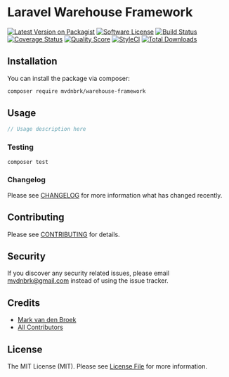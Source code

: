 # Laravel Warehouse Framework

[![Latest Version on Packagist][ico-version]][link-packagist]
[![Software License][ico-license]](LICENSE.md)
[![Build Status][ico-travis]][link-travis]
[![Coverage Status][ico-scrutinizer]][link-scrutinizer]
[![Quality Score][ico-code-quality]][link-code-quality]
[![StyleCI][ico-style-ci]][link-style-ci]
[![Total Downloads][ico-downloads]][link-downloads]

## Installation

You can install the package via composer:

```bash
composer require mvdnbrk/warehouse-framework
```

## Usage

``` php
// Usage description here
```

### Testing

``` bash
composer test
```

### Changelog

Please see [CHANGELOG](CHANGELOG.md) for more information what has changed recently.

## Contributing

Please see [CONTRIBUTING](CONTRIBUTING.md) for details.

## Security

If you discover any security related issues, please email mvdnbrk@gmail.com instead of using the issue tracker.

## Credits

- [Mark van den Broek][link-author]
- [All Contributors][link-contributors]

## License

The MIT License (MIT). Please see [License File](LICENSE.md) for more information.

[ico-version]: https://img.shields.io/packagist/v/mvdnbrk/warehouse-framework.svg?style=flat-square
[ico-license]: https://img.shields.io/badge/license-MIT-brightgreen.svg?style=flat-square
[ico-travis]: https://img.shields.io/travis/mvdnbrk/warehouse-framework/master.svg?style=flat-square
[ico-scrutinizer]: https://img.shields.io/scrutinizer/coverage/g/mvdnbrk/warehouse-framework.svg?style=flat-square
[ico-code-quality]: https://img.shields.io/scrutinizer/g/mvdnbrk/warehouse-framework.svg?style=flat-square
[ico-style-ci]: https://styleci.io/repos/149487979/shield?branch=master
[ico-downloads]: https://img.shields.io/packagist/dt/mvdnbrk/warehouse-framework.svg?style=flat-square

[link-packagist]: https://packagist.org/packages/mvdnbrk/warehouse-framework
[link-travis]: https://travis-ci.org/mvdnbrk/warehouse-framework
[link-scrutinizer]: https://scrutinizer-ci.com/g/mvdnbrk/warehouse-framework/code-structure
[link-code-quality]: https://scrutinizer-ci.com/g/mvdnbrk/warehouse-framework
[link-style-ci]: https://styleci.io/repos/...
[link-downloads]: https://packagist.org/packages/mvdnbrk/warehouse-framework
[link-author]: https://github.com/mvdnbrk
[link-contributors]: ../../contributors

